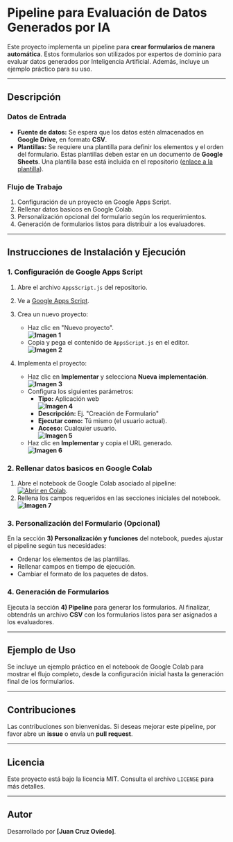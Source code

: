 # Pipeline para Evaluación de Datos Generados por IA

Este proyecto implementa un pipeline para **crear formularios de manera automática**. Estos formularios son utilizados por expertos de dominio para evaluar datos generados por Inteligencia Artificial. Además, incluye un ejemplo práctico para su uso.

---

## Descripción

### Datos de Entrada
- **Fuente de datos:** Se espera que los datos estén almacenados en **Google Drive**, en formato **CSV**.
- **Plantillas:** Se requiere una plantilla para definir los elementos y el orden del formulario. Estas plantillas deben estar en un documento de **Google Sheets**. Una plantilla base está incluida en el repositorio ([enlace a la plantilla](#)).

### Flujo de Trabajo
1. Configuración de un proyecto en Google Apps Script.
2. Rellenar datos basicos en Google Colab.
3. Personalización opcional del formulario según los requerimientos.
4. Generación de formularios listos para distribuir a los evaluadores.

---

## Instrucciones de Instalación y Ejecución

### 1. Configuración de Google Apps Script
1. Abre el archivo `AppsScript.js` del repositorio.
2. Ve a [Google Apps Script](https://script.google.com/home).
3. Crea un nuevo proyecto:
   - Haz clic en "Nuevo proyecto".  
     **![Imagen 1]()**
   - Copia y pega el contenido de `AppsScript.js` en el editor.  
     **![Imagen 2]()**

4. Implementa el proyecto:
   - Haz clic en **Implementar** y selecciona **Nueva implementación**.  
     **![Imagen 3]()**
   - Configura los siguientes parámetros:
     - **Tipo:** Aplicación web  
       **![Imagen 4]()**
     - **Descripción:** Ej. "Creación de Formulario"
     - **Ejecutar como:** Tú mismo (el usuario actual).
     - **Acceso:** Cualquier usuario.  
       **![Imagen 5]()**
   - Haz clic en **Implementar** y copia el URL generado.  
     **![Imagen 6]()**

### 2. Rellenar datos basicos en Google Colab
1. Abre el notebook de Google Colab asociado al pipeline:  
   [![Abrir en Colab](https://colab.research.google.com/assets/colab-badge.svg)](https://colab.research.google.com/github/juan-oviedo/PipelineEvaluacion/blob/main/Pipeline.ipynb).
2. Rellena los campos requeridos en las secciones iniciales del notebook.  
   **![Imagen 7]()**

### 3. Personalización del Formulario (Opcional)
En la sección **3) Personalización y funciones** del notebook, puedes ajustar el pipeline según tus necesidades:
- Ordenar los elementos de las plantillas.
- Rellenar campos en tiempo de ejecución.
- Cambiar el formato de los paquetes de datos.

### 4. Generación de Formularios
Ejecuta la sección **4) Pipeline** para generar los formularios. Al finalizar, obtendrás un archivo **CSV** con los formularios listos para ser asignados a los evaluadores.

---

## Ejemplo de Uso
Se incluye un ejemplo práctico en el notebook de Google Colab para mostrar el flujo completo, desde la configuración inicial hasta la generación final de los formularios.

---

## Contribuciones
Las contribuciones son bienvenidas. Si deseas mejorar este pipeline, por favor abre un **issue** o envía un **pull request**.

---

## Licencia
Este proyecto está bajo la licencia MIT. Consulta el archivo `LICENSE` para más detalles.

---

## Autor
Desarrollado por **[Juan Cruz Oviedo]**.

